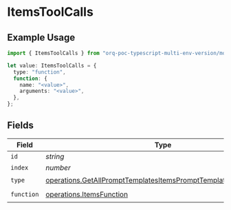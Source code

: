 # ItemsToolCalls

## Example Usage

```typescript
import { ItemsToolCalls } from "orq-poc-typescript-multi-env-version/models/operations";

let value: ItemsToolCalls = {
  type: "function",
  function: {
    name: "<value>",
    arguments: "<value>",
  },
};
```

## Fields

| Field                                                                                                                                                | Type                                                                                                                                                 | Required                                                                                                                                             | Description                                                                                                                                          |
| ---------------------------------------------------------------------------------------------------------------------------------------------------- | ---------------------------------------------------------------------------------------------------------------------------------------------------- | ---------------------------------------------------------------------------------------------------------------------------------------------------- | ---------------------------------------------------------------------------------------------------------------------------------------------------- |
| `id`                                                                                                                                                 | *string*                                                                                                                                             | :heavy_minus_sign:                                                                                                                                   | N/A                                                                                                                                                  |
| `index`                                                                                                                                              | *number*                                                                                                                                             | :heavy_minus_sign:                                                                                                                                   | N/A                                                                                                                                                  |
| `type`                                                                                                                                               | [operations.GetAllPromptTemplatesItemsPromptTemplatesResponseType](../../models/operations/getallprompttemplatesitemsprompttemplatesresponsetype.md) | :heavy_check_mark:                                                                                                                                   | N/A                                                                                                                                                  |
| `function`                                                                                                                                           | [operations.ItemsFunction](../../models/operations/itemsfunction.md)                                                                                 | :heavy_check_mark:                                                                                                                                   | N/A                                                                                                                                                  |